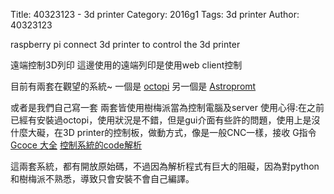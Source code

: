 Title: 40323123 - 3d printer
Category: 2016g1
Tags: 3d printer 
Author: 40323123



raspberry pi  connect 3d printer to control the 3d printer 

<!-- PELICAN_END_SUMMARY -->



遠端控制3D列印
這邊使用的遠端列印是使用web client控制

目前有兩套在觀望的系統~
一個是
<a href="http://octoprint.org/download/">octopi</a>
另一個是
<a href="https://www.astroprint.com/downloads">Astropromt</a>

或者是我們自己寫一套
兩套皆使用樹梅派當為控制電腦及server
使用心得:在之前已經有安裝過octopi，使用狀況是不錯，但是gui介面有些許的問題，使用上是沒什麼大礙，在3D printer的控制板，做動方式，像是一般CNC一樣，接收
G指令
<a href="http://reprap.org/wiki/G-code">Gcoce 大全</a>
<a href="http://www.slideshare.net/roboard/3d-printer-marlin">控制系統的code解析</a>

這兩套系統，都有開放原始碼，不過因為解析程式有巨大的阻礙，因為對python和樹梅派不熟悉，導致只會安裝不會自己編譯。




